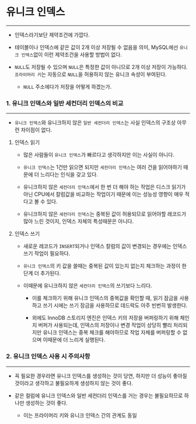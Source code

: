 # 유니크 인덱스

---

- 인덱스라기보단 제약조건에 가깝다.

- 테이블이나 인덱스에 같은 값이 2개 이상 저장될 수 없음을 의미, MySQL에선 `유니크 인덱스`없이 이런 제약조건을 사용할 방법이 없다.

- `NULL`도 저장될 수 있으며 `NULL`은 특정한 값이 아니므로 2개 이상 저장이 가능하다. `프라이머리 키`는 자동으로 `NULL`을 허용하지 않는 유니크 속성이 부여된다.

    - `NULL` 주소에다가 저장을 어떻게 하겠는가.

### 1. 유니크 인덱스와 일반 세컨더리 인덱스의 비교

---

- `유니크 인덱스`와 유니크하지 않은 `일반 세컨더리 인덱스`는 사실 인덱스의 구조상 아무런 차이점이 없다.

1. 인덱스 읽기

    - 많은 사람들이 `유니크 인덱스`가 빠르다고 생각하지만 이는 사실이 아니다.

    - `유니크 인덱스`는 1건만 읽으면 되지만 `세컨더리 인덱스`는 여러 건을 읽어야하기 때문에 더 느리다는 인식을 갖고 있다.

    - 유니크하지 않은 `세컨더리 인덱스`에서 한 번 더 해야 하는 작업은 디스크 읽기가 아닌 CPU에서 칼럼값을 비교하는 작업이기 때문에 이는 성능성 영향이 매우 적다고 볼 수 있다.

    - 유니크하지 않은 `세컨더리 인덱스`는 중복된 값이 허용되므로 읽어야할 레코드가 많아 느린 것이지, 인덱스 자체의 특성때문은 아니다.

2. 인덱스 쓰기

    - 새로운 레코드가 `INSERT`되거나 인덱스 칼럼의 값이 변경되는 경우에는 인덱스 쓰기 작업이 필요하다.

    - `유니크 인덱스`의 키 값을 쓸때는 중복된 값이 있는지 없는지 체크하는 과정이 한 단계 더 추가된다.

    - 이때문에 유니크하지 않은 `세컨더리 인덱스`의 쓰기보다 느리다.

        - 이를 체크하기 위해 유니크 인덱스의 중복값을 확인할 때, 읽기 잠금을 사용하고 쓰기 시에는 쓰기 잠금을 사용하므로 데드락도 아주 빈번히 발생한다.

        - 외에도 InnoDB 스토리지 엔진은 인덱스 키의 저장을 버퍼링하기 위해 체인지 버퍼가 사용되는데, 인덱스의 저장이나 변경 작업이 상당히 빨리 처리되지만 유니크 인덱스는 중복 체크를 해야하므로 작업
          자체를 버퍼링할 수 없으며 이때문에 더 느리게 실행된다.

### 2. 유니크 인덱스 사용 시 주의사항

---

- 꼭 필요한 경우라면 유니크 인덱스를 생성하는 것이 당연, 하지만 더 성능이 좋아질 것이라고 생각하고 불필요하게 생성하지 않는 것이 좋다.

- 같은 컬럼에 유니크 인덱스와 일반 세컨더리 인덱스를 거는 경우는 불필요하므로 하나만 생성하는 것이 좋다.

    - 이는 프라이머리 키와 유니크 인덱스 간의 관계도 동일